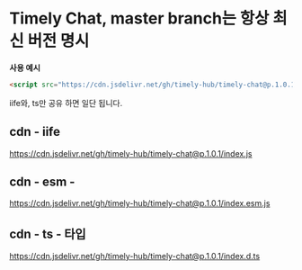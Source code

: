 # Timely Chat, master branch는 항상 최신 버전 명시

__사용 예시__

```html
<script src="https://cdn.jsdelivr.net/gh/timely-hub/timely-chat@p.1.0.1/index.js"></script>
```


iife와, ts만 공유 하면 일단 됩니다.

## cdn - iife
https://cdn.jsdelivr.net/gh/timely-hub/timely-chat@p.1.0.1/index.js

## cdn - esm - 
https://cdn.jsdelivr.net/gh/timely-hub/timely-chat@p.1.0.1/index.esm.js

## cdn - ts - 타입
https://cdn.jsdelivr.net/gh/timely-hub/timely-chat@p.1.0.1/index.d.ts
